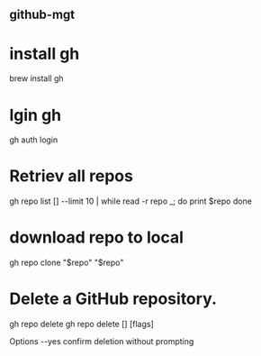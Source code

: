 ## github-mgt

# install gh
brew install gh

# lgin gh
gh auth login

# Retriev all repos
gh repo list [<owner>] --limit 10 | while read -r repo _; do
  print $repo
done

# download repo to local
gh repo clone "$repo" "$repo"

# Delete a GitHub repository.
gh repo delete
gh repo delete [<repository>] [flags]

Options
--yes
confirm deletion without prompting
